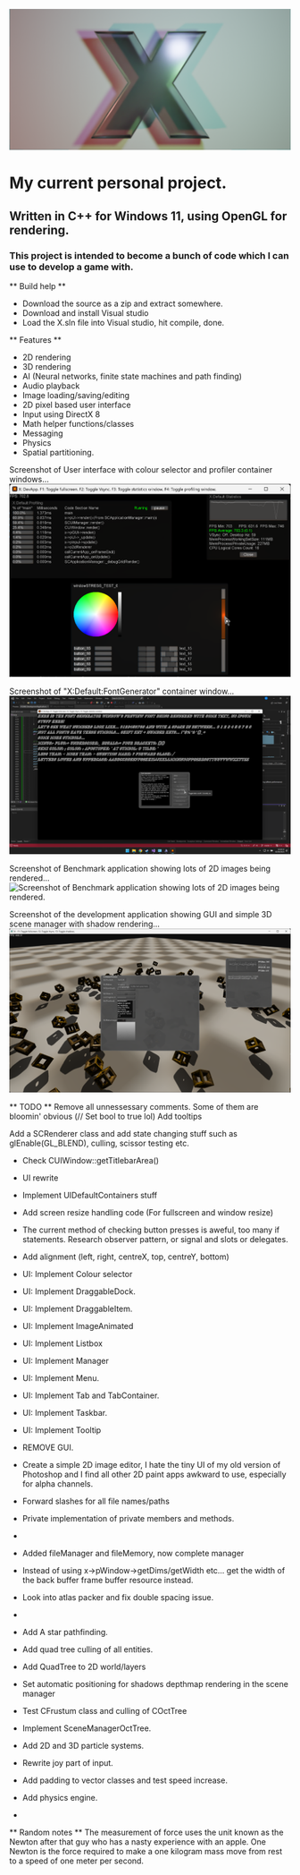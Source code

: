 ![X project logo. A character X, extruded slightly and placed against a quad within the 3D application Blender.](https://github.com/DavidCradock/X/blob/38b6f3ba1d8ecd946eac329807001c5faad6462c/github_images/github_social_image.png)
# My current personal project.
## Written in C++ for Windows 11, using OpenGL for rendering.
### This project is intended to become a bunch of code which I can use to develop a game with.
** Build help **
- Download the source as a zip and extract somewhere.
- Download and install Visual studio
- Load the X.sln file into Visual studio, hit compile, done.

** Features **
- 2D rendering
- 3D rendering
- AI (Neural networks, finite state machines and path finding)
- Audio playback
- Image loading/saving/editing
- 2D pixel based user interface
- Input using DirectX 8
- Math helper functions/classes
- Messaging
- Physics
- Spatial partitioning.

Screenshot of User interface with colour selector and profiler container windows...
![Screenshot of User interface with colour selector and profiler container windows.](https://github.com/DavidCradock/X/blob/d366dc86db4b18b5800adfd48e653434ebefb221/github_images/github_colour_selector_and_profiler_2023_09_14.png)

Screenshot of "X:Default:FontGenerator" container window...
![Screenshot of the X:Default:FontGenerator container window generating and displaying font files from a font installed in the operating system.](https://github.com/DavidCradock/X/blob/38a31307b9ecdecf7225171ee055127a4ebc05a9/github_images/githun_font_generator_window_2023_08_02.png)

Screenshot of Benchmark application showing lots of 2D images being rendered...
![Screenshot of Benchmark application showing lots of 2D images being rendered.](https://github.com/DavidCradock/X/blob/e0d565a4164a812c36f54f97c38803a583d7033d/github_images/github_screenshot_2023_07_13.png)

Screenshot of the development application showing GUI and simple 3D scene manager with shadow rendering...
![Screenshot of the development application showing GUI and simple 3D scene manager with shadow rendering.](https://github.com/DavidCradock/X/blob/e0d565a4164a812c36f54f97c38803a583d7033d/github_images/github_screenshot_2023_07_03.png)

** TODO **
Remove all unnessessary comments. Some of them are bloomin' obvious (// Set bool to true lol)
Add tooltips

Add a SCRenderer class and add state changing stuff such as glEnable(GL_BLEND), culling, scissor testing etc.
- Check CUIWindow::getTitlebarArea()
- UI rewrite
- Implement UIDefaultContainers stuff
- Add screen resize handling code (For fullscreen and window resize)
- The current method of checking button presses is aweful, too many if statements. Research observer pattern, or signal and slots or delegates.
- Add alignment (left, right, centreX, top, centreY, bottom)
- UI: Implement Colour selector
- UI: Implement DraggableDock.
- UI: Implement DraggableItem.
- UI: Implement ImageAnimated
- UI: Implement Listbox
- UI: Implement Manager
- UI: Implement Menu.
- UI: Implement Tab and TabContainer.
- UI: Implement Taskbar.
- UI: Implement Tooltip
- REMOVE GUI.

- Create a simple 2D image editor, I hate the tiny UI of my old version of Photoshop and I find all other 2D paint apps awkward to use, especially for alpha channels.
- Forward slashes for all file names/paths
- Private implementation of private members and methods.
-
- Added fileManager and fileMemory, now complete manager
- Instead of using x->pWindow->getDims/getWidth etc... get the width of the back buffer frame buffer resource instead.
- Look into atlas packer and fix double spacing issue.
- 
- Add A star pathfinding.
- Add quad tree culling of all entities.
- Add QuadTree to 2D world/layers
- Set automatic positioning for shadows depthmap rendering in the scene manager
- Test CFrustum class and culling of COctTree
- Implement SceneManagerOctTree.
- Add 2D and 3D particle systems.
- Rewrite joy part of input.
- Add padding to vector classes and test speed increase.
- Add physics engine.
- 

** Random notes **
The measurement of force uses the unit known as the Newton after that guy who has a nasty experience with an apple.
One Newton is the force required to make a one kilogram mass move from rest to a speed of one meter per second.